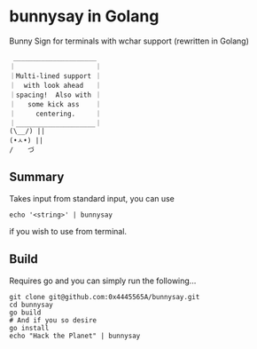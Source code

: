 # bunnysay in Golang
Bunny Sign for terminals with wchar support (rewritten in Golang)

```
 _____________________
｜                    ｜
｜Multi-lined support ｜
｜  with look ahead   ｜
｜spacing!  Also with ｜
｜   some kick ass    ｜
｜     centering.     ｜
｜____________________｜
(\__/) ||
(•ㅅ•) ||
/ 　 づ
```

## Summary

Takes input from standard input, you can use

`echo '<string>' | bunnysay`

if you wish to use from terminal.

## Build
Requires go and you can simply run the following...

```
git clone git@github.com:0x4445565A/bunnysay.git
cd bunnysay
go build
# And if you so desire
go install
echo "Hack the Planet" | bunnysay
```